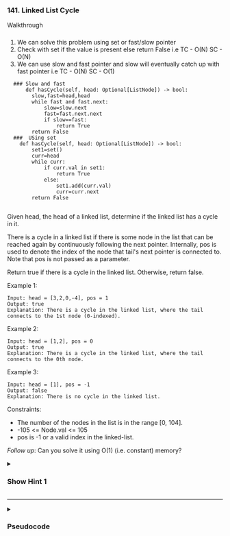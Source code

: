 ### 141. Linked List Cycle
Walkthrough
###
1. We can solve this problem using set or fast/slow pointer 
2. Check with set if the value is present else return False i.e TC -  O(N) SC - O(N)
3.  We can use slow and fast pointer and slow will eventually catch up with fast pointer i.e TC -  O(N) SC - O(1)
```
  ### Slow and fast
      def hasCycle(self, head: Optional[ListNode]) -> bool:
        slow,fast=head,head
        while fast and fast.next:
            slow=slow.next
            fast=fast.next.next
            if slow==fast:
                return True
        return False
  ###  USing set
    def hasCycle(self, head: Optional[ListNode]) -> bool:
        set1=set()
        curr=head
        while curr:
            if curr.val in set1:
                return True
            else:
                set1.add(curr.val)
                curr=curr.next
        return False
        
```
Given head, the head of a linked list, determine if the linked list has a cycle in it.

There is a cycle in a linked list if there is some node in the list that can be reached again by continuously following the next pointer. Internally, pos is used to denote the index of the node that tail's next pointer is connected to. Note that pos is not passed as a parameter.

Return true if there is a cycle in the linked list. Otherwise, return false.

Example 1:
```
Input: head = [3,2,0,-4], pos = 1
Output: true
Explanation: There is a cycle in the linked list, where the tail connects to the 1st node (0-indexed).
```
Example 2:
```
Input: head = [1,2], pos = 0
Output: true
Explanation: There is a cycle in the linked list, where the tail connects to the 0th node.
```
Example 3:
```
Input: head = [1], pos = -1
Output: false
Explanation: There is no cycle in the linked list.
```

Constraints:

- The number of the nodes in the list is in the range [0, 104].
- -105 <= Node.val <= 105
- pos is -1 or a valid index in the linked-list.

*Follow up*: Can you solve it using O(1) (i.e. constant) memory?

<details>
  <summary><h3>Show Hint 1</h3></summary>
  <p>Use the two pointer approach, but in a slightly different way. Study about fast pointer and slow pointer concept and implement it.</p>
</details>

---
<details>
  <summary><h3>Pseudocode</h3></summary>
  <pre>
    ListNode slow = head
    ListNode fast = head
    while fast not equal null and fast.next not equal null
      slow -> slow.next
      fast -> fast.next.next
      if slow equals fast
        return true
    return false
  </pre>
</details>
